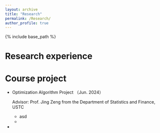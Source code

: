 ```yaml
---
layout: archive
title: "Research"
permalink: /Research/
author_profile: true
---
```


{% include base_path %}

Research experience
======

  
Course project
======
* Optimization Algorithm Project （Jun. 2024）

  Advisor: Prof. Jing Zeng from the Department of Statistics and Finance, USTC
  * asd
  * 
 


* 


